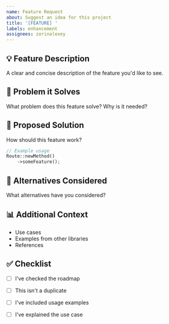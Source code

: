 ```yaml
---
name: Feature Request
about: Suggest an idea for this project
title: '[FEATURE] '
labels: enhancement
assignees: zorinalexey
---
```


## 💡 Feature Description

A clear and concise description of the feature you'd like to see.

## 🎯 Problem it Solves

What problem does this feature solve? Why is it needed?

## 📝 Proposed Solution

How should this feature work?

```php
// Example usage
Route::newMethod()
    ->someFeature();
```

## 🔄 Alternatives Considered

What alternatives have you considered?

## 📊 Additional Context

- Use cases
- Examples from other libraries
- References

## ✅ Checklist

- [ ] I've checked the roadmap
- [ ] This isn't a duplicate
- [ ] I've included usage examples
- [ ] I've explained the use case

